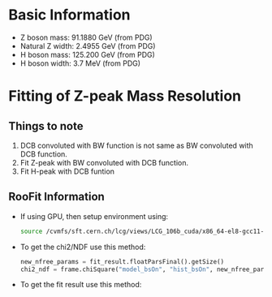 # Basic Information
<!--
Z mass: 91.1880 GeV from PDG -->
<!-- Natural Z width 2.4955 GeV from PDG -->

- Z boson mass: 91.1880 GeV (from PDG)
- Natural Z width: 2.4955 GeV (from PDG)
- H boson mass: 125.200 GeV (from PDG)
- H boson width: 3.7 MeV (from PDG)

# Fitting of Z-peak Mass Resolution

## Things to note

1. DCB convoluted with BW function is not same as BW convoluted with DCB function.
2. Fit Z-peak with BW convoluted with DCB function.
3. Fit H-peak with DCB funtion

## RooFit Information

- If using GPU, then setup environment using:

   ```bash
   source /cvmfs/sft.cern.ch/lcg/views/LCG_106b_cuda/x86_64-el8-gcc11-opt/setup.sh
   ```

- To get the chi2/NDF use this method:

   ```python
   new_nfree_params = fit_result.floatParsFinal().getSize()
   chi2_ndf = frame.chiSquare("model_bsOn", "hist_bsOn", new_nfree_params)
   ```

- To get the fit result use this method:
